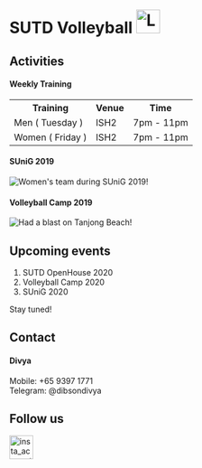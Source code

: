 # SUTD Volleyball <img src="https://raw.githubusercontent.com/tanshinjie/SUTD-Volleyball/master/assets/logo.jpg" alt="Logo" height="42" width="42"> 
## Activities
#### Weekly Training
<table>
  <tr>
    <th>Training</th>
    <th>Venue</th> 
    <th>Time</th>
  </tr>
  <tr>
    <td>Men ( Tuesday )</td>
    <td>ISH2</td>
    <td>7pm - 11pm</td>
  </tr>
  <tr>
    <td>Women ( Friday )</td>
    <td>ISH2</td>
    <td>7pm - 11pm</td>
  </tr>
</table>

#### SUniG 2019
![Women's team during SUniG 2019!](https://raw.githubusercontent.com/tanshinjie/Volleyball/master/assets/women%20sunig%202019.jpg "Women's team during SUniG 2019!")
 	
#### Volleyball Camp 2019
![Had a blast on Tanjong Beach!](https://raw.githubusercontent.com/tanshinjie/Volleyball/master/assets/camp1.jpg "Had a blast on Tanjong Beach!")

## Upcoming events
1. SUTD OpenHouse 2020
2. Volleyball Camp 2020
3. SUniG 2020

Stay tuned!

## Contact
#### Divya
<p>Mobile: +65 9397 1771<br>
Telegram: @dibsondivya</p>

## Follow us
<a target="_blank" href="https://www.instagram.com/vballsutd">
<img src="https://raw.githubusercontent.com/tanshinjie/SUTD-Volleyball/master/assets/instalogo.png" alt="insta_account" height="42" width="42"></a> 

                                                                                                                                             
                                                                                                                                             
